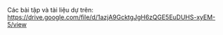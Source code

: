 Các bài tập và tài liệu dự trên: https://drive.google.com/file/d/1azjA9GcktgJgH6zQGE5EuDUHS-xyEM-5/view